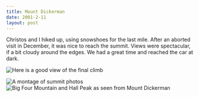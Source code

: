 ```yaml
---
title: Mount Dickerman
date: 2001-2-11
layout: post
---
```


Christos and I hiked up, using snowshoes for the last mile. After an aborted visit in 
December, it was nice to reach the summit. Views were spectacular, if a bit cloudy around 
the edges. We had a great time and reached the car at dark.


![Here is a good view of the final climb](images/articles/trips/2001/dickerman.jpg)


![A montage of summit photos](images/articles/trips/2001/disall.jpg)
![Big Four Mountain and Hall Peak as seen from Mount Dickerman](images/articles/trips/2001/bigfhall.jpg)


